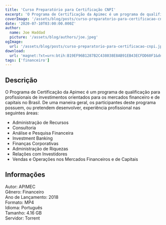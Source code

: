 ```yaml
---
title: 'Curso Preparatório para Certificação CNPI'
excerpt: 'O Programa de Certificação da Apimec é um programa de qualificação para profissionais de investimentos orientados para os mercados financeiro e de capitais no Brasil. De uma maneira geral, os participantes deste programa possuem, ou pretendem desenvolver, experiência profissional nas segui'
coverImage: '/assets/blog/posts/curso-preparatorio-para-certificacao-cnpi.jpg'
date: '2020-07-10T03:00:00.000Z'
author:
  name: Joe Haddad
  picture: '/assets/blog/authors/joe.jpeg'
ogImage:
  url: '/assets/blog/posts/curso-preparatorio-para-certificacao-cnpi.jpg'
download:
  url: 'magnet:?xt=urn:btih:B19EF96B1287B2C438038E8AB91EB43ECFDD60F1&dn=Analista%20CNPI%20-%20Traders%20Brasil%202018&tr=udp%3a%2f%2ftracker.openbittorrent.com%3a1337%2fannounce&tr=udp%3a%2f%2ftracker.opentrackr.org%3a1337%2fannounce'
tags: ['financeiro']
---
```

<h2>Descrição</h2>
<p></p><p>O Programa de Certificação da Apimec é um programa de qualificação para profissionais de investimentos orientados para os mercados financeiro e de capitais no Brasil. De uma maneira geral, os participantes deste programa possuem, ou pretendem desenvolver, experiência profissional nas seguintes áreas:</p><ul><li>Administração de Recursos</li><li>Consultoria</li><li>Análise e Pesquisa Financeira</li><li>Investment Banking</li><li>Finanças Corporativas</li><li>Administração de Riquezas</li><li>Relações com Investidores</li><li>Vendas e Operações nos Mercados Financeiros e de Capitais</li></ul><h2>Informações</h2><p>Autor: APIMEC<br/>Gênero: Financeiro<br/>Ano de Lançamento: 2018<br/>Formato: MP4<br/>Idioma: Português<br/>Tamanho: 4.16 GB<br/>Servidor: Torrent</p>